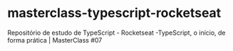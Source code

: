 # masterclass-typescript-rocketseat
Repositório de estudo de TypeScript - Rocketseat -TypeScript, o início, de forma prática | MasterClass #07

